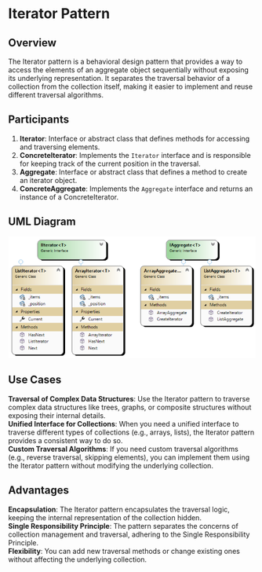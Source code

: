 # Iterator Pattern

## Overview

The Iterator pattern is a behavioral design pattern that provides a way to access the elements of an aggregate object sequentially without exposing its underlying representation. It separates the traversal behavior of a collection from the collection itself, making it easier to implement and reuse different traversal algorithms.

## Participants

1. **Iterator**: Interface or abstract class that defines methods for accessing and traversing elements.  
2. **ConcreteIterator**: Implements the `Iterator` interface and is responsible for keeping track of the current position in the traversal.  
3. **Aggregate**: Interface or abstract class that defines a method to create an iterator object.  
4. **ConcreteAggregate**: Implements the `Aggregate` interface and returns an instance of a ConcreteIterator.  

## UML Diagram

![Iterator Pattern UML](diagramIteratorPattern.png)

## Use Cases

**Traversal of Complex Data Structures**: Use the Iterator pattern to traverse complex data structures like trees, graphs, or composite structures without exposing their internal details.  
**Unified Interface for Collections**: When you need a unified interface to traverse different types of collections (e.g., arrays, lists), the Iterator pattern provides a consistent way to do so.  
**Custom Traversal Algorithms**: If you need custom traversal algorithms (e.g., reverse traversal, skipping elements), you can implement them using the Iterator pattern without modifying the underlying collection.  

## Advantages

**Encapsulation**: The Iterator pattern encapsulates the traversal logic, keeping the internal representation of the collection hidden.  
**Single Responsibility Principle**: The pattern separates the concerns of collection management and traversal, adhering to the Single Responsibility Principle.  
**Flexibility**: You can add new traversal methods or change existing ones without affecting the underlying collection.  